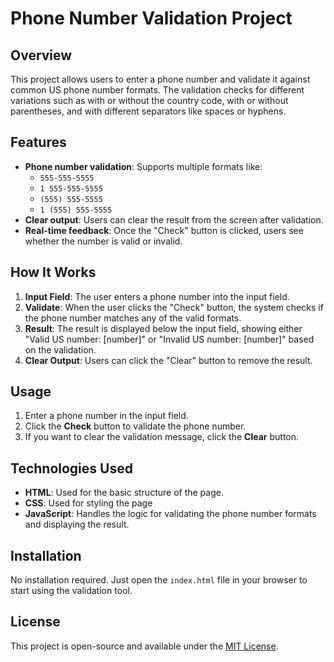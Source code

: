 # Phone Number Validation Project

## Overview

This project allows users to enter a phone number and validate it against common US phone number formats. The validation checks for different variations such as with or without the country code, with or without parentheses, and with different separators like spaces or hyphens.

## Features

- **Phone number validation**: Supports multiple formats like:
  - `555-555-5555`
  - `1 555-555-5555`
  - `(555) 555-5555`
  - `1 (555) 555-5555`
- **Clear output**: Users can clear the result from the screen after validation.
- **Real-time feedback**: Once the "Check" button is clicked, users see whether the number is valid or invalid.

## How It Works

1. **Input Field**: The user enters a phone number into the input field.
2. **Validate**: When the user clicks the "Check" button, the system checks if the phone number matches any of the valid formats.
3. **Result**: The result is displayed below the input field, showing either "Valid US number: [number]" or "Invalid US number: [number]" based on the validation.
4. **Clear Output**: Users can click the "Clear" button to remove the result.

## Usage

1. Enter a phone number in the input field.
2. Click the **Check** button to validate the phone number.
3. If you want to clear the validation message, click the **Clear** button.

## Technologies Used

- **HTML**: Used for the basic structure of the page.
- **CSS**: Used for styling the page 
- **JavaScript**: Handles the logic for validating the phone number formats and displaying the result.

## Installation

No installation required. Just open the `index.html` file in your browser to start using the validation tool.

## License

This project is open-source and available under the [MIT License](LICENSE).
